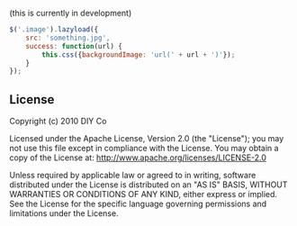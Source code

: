 (this is currently in development)

```javascript
$('.image').lazyload({
	src: 'something.jpg',
	success: function(url) {
		this.css({backgroundImage: 'url(' + url + ')'});
	}
});
```

## License

Copyright (c) 2010 DIY Co

Licensed under the Apache License, Version 2.0 (the "License"); you may not use this file except in compliance with the License. You may obtain a copy of the License at: http://www.apache.org/licenses/LICENSE-2.0

Unless required by applicable law or agreed to in writing, software distributed under the License is distributed on an "AS IS" BASIS, WITHOUT WARRANTIES OR CONDITIONS OF ANY KIND, either express or implied. See the License for the specific language governing permissions and limitations under the License.